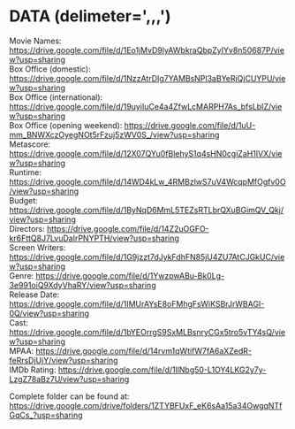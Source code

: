 # DATA (delimeter=',,,')


Movie Names: https://drive.google.com/file/d/1Eo1jMvD9lyAWbkraQbpZyIYv8n50687P/view?usp=sharing<br/>
Box Office (domestic): https://drive.google.com/file/d/1NzzAtrDIg7YAMBsNPl3aBYeRjQjCUYPU/view?usp=sharing<br/>
Box Office (international): https://drive.google.com/file/d/19uyiIuCe4a4ZfwLcMARPH7As_bfsLbIZ/view?usp=sharing<br/>
Box Office (opening weekend): https://drive.google.com/file/d/1uU-mm_BNWXczOyegNOt5rFzuj5zWV0S_/view?usp=sharing<br/>
Metascore: https://drive.google.com/file/d/12X07QYu0fBlehyS1q4sHN0cgiZaH1IVX/view?usp=sharing<br/>
Runtime: https://drive.google.com/file/d/14WD4kLw_4RMBzlwS7uV4WcqpMfOgfv0O/view?usp=sharing<br/>
Budget: https://drive.google.com/file/d/1ByNqD6MmL5TEZsRTLbrQXuBGimQV_Qkj/view?usp=sharing<br/>
Directors: https://drive.google.com/file/d/14Z2uOGFO-kr6FttQ8J7LvuDaIrPNYPTH/view?usp=sharing<br/>
Screen Writers: https://drive.google.com/file/d/1G9jzzt7dJykFdhFN85jU4ZU7AtCJGkUC/view?usp=sharing<br/>
Genre: https://drive.google.com/file/d/1YwzpwABu-Bk0Lg-3e991oiQ9XdyVhaRY/view?usp=sharing<br/>
Release Date: https://drive.google.com/file/d/1IMUrAYsE8oFMhgFsWiKSBrJrWBAGI-0Q/view?usp=sharing<br/>
Cast: https://drive.google.com/file/d/1bYEOrrgS9SxMLBsnryCGx5tro5vTY4sQ/view?usp=sharing<br/>
MPAA: https://drive.google.com/file/d/14rvm1qWtifW7fA6aXZedR-feRrsDjUjY/view?usp=sharing<br/>
IMDb Rating: https://drive.google.com/file/d/1llNbg50-L1OY4LKG2y7y-LzgZ78aBz7U/view?usp=sharing<br/>

Complete folder can be found at: https://drive.google.com/drive/folders/1ZTYBFUxF_eK6sAa15a34OwgqNTfGqCs_?usp=sharing<br/><br/>
